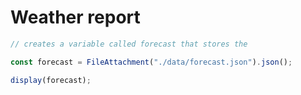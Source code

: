 # Weather report

```js
// creates a variable called forecast that stores the 

const forecast = FileAttachment("./data/forecast.json").json();
```

```js
display(forecast);
```